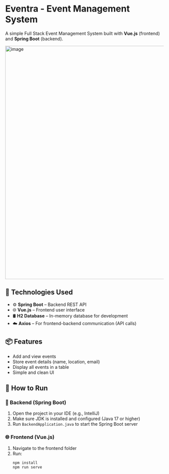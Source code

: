 # Eventra - Event Management System

A simple Full Stack Event Management System built with **Vue.js** (frontend) and **Spring Boot** (backend).

<img width="1820" height="742" alt="image" src="https://github.com/user-attachments/assets/67adc8f8-58eb-49d9-85c3-645886fecdfa" />

## 🔧 Technologies Used

- ⚙️ **Spring Boot** – Backend REST API
- 🌐 **Vue.js** – Frontend user interface
- 🛢️ **H2 Database** – In-memory database for development
- ☁️ **Axios** – For frontend-backend communication (API calls)

## 📦 Features

- Add and view events
- Store event details (name, location, email)
- Display all events in a table
- Simple and clean UI

## 🚀 How to Run

### 📌 Backend (Spring Boot)
1. Open the project in your IDE (e.g., IntelliJ)
2. Make sure JDK is installed and configured (Java 17 or higher)
3. Run `BackendApplication.java` to start the Spring Boot server

### 🌐 Frontend (Vue.js)
1. Navigate to the frontend folder
2. Run:
   ```bash
   npm install
   npm run serve
